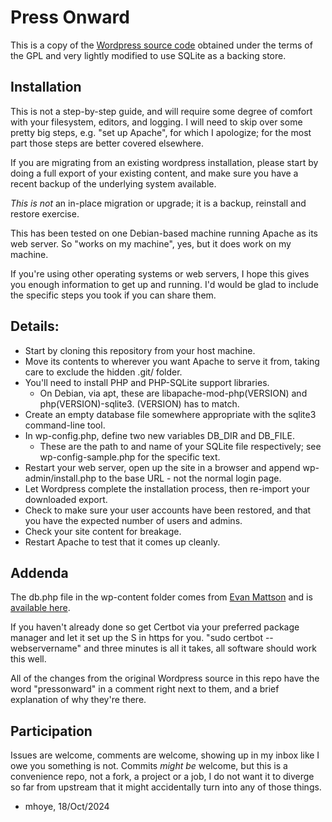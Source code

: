 # Press Onward

This is a copy of the [Wordpress source code](https://wordpress.org/latest.tar.gz) obtained under
the terms of the GPL and very lightly modified to use SQLite as a backing store.

## Installation 

This is not a step-by-step guide, and will require some degree of
comfort with your filesystem, editors, and logging. I will need to
skip over some pretty big steps, e.g. "set up Apache", for which I
apologize; for the most part those steps are better covered elsewhere. 

If you are migrating from an existing wordpress installation, please
start by doing a full export of your existing content, and make sure
you have a recent backup of the underlying system available.

_This is not_ an in-place migration or upgrade; it is a backup,
reinstall and restore exercise.

This has been tested on one Debian-based machine running Apache as
its web server. So "works on my machine", yes, but it does work on my
machine.

If you're using other operating systems or web servers, I hope this
gives you enough information to get up and running. I'd would be glad
to include the specific steps you took if you can share them. 

## Details:

* Start by cloning this repository from your host machine.
* Move its contents to wherever you want Apache to serve it from, taking care to exclude the hidden .git/ folder.
* You'll need to install PHP and PHP-SQLite support libraries.
  - On Debian, via apt, these are libapache-mod-php(VERSION) and php(VERSION)-sqlite3. (VERSION) has to match.
* Create an empty database file somewhere appropriate with the sqlite3 command-line tool.
* In wp-config.php, define two new variables DB_DIR and DB_FILE.
  - These are the path to and name of your SQLite file respectively; see wp-config-sample.php for the specific text.
* Restart your web server, open up the site in a browser and append wp-admin/install.php to the base URL - not the normal login page.
* Let Wordpress complete the installation process, then re-import your downloaded export.
* Check to make sure your user accounts have been restored, and that you have the expected number of users and admins.
* Check your site content for breakage.
* Restart Apache to test that it comes up cleanly.


## Addenda

The db.php file in the wp-content folder comes from [Evan Mattson](https://github.com/aaemnnosttv/)
and is [available here](https://github.com/aaemnnosttv/wp-sqlite-db).

If you haven't already done so get Certbot via your preferred package
manager and let it set up the S in https for you. "sudo certbot --webservername"
and three minutes is all it takes, all software should work this well.

All of the changes from the original Wordpress source in this repo have 
the word "pressonward" in a comment right next to them, and a brief
explanation of why they're there. 

## Participation

Issues are welcome, comments are welcome, showing up in my inbox like I owe
you something is not. Commits _might be_ welcome, but this is a convenience 
repo, not a fork, a project or a job, I do not want it to diverge so far 
from upstream that it might accidentally turn into any of those things. 

- mhoye, 18/Oct/2024
